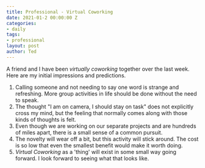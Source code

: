 ```yaml
---
title: Professional - Virtual Coworking
date: 2021-01-2 00:00:00 Z
categories:
- daily
tags:
- professional
layout: post
author: Ted
--- 
```


A friend and I have been _virtually coworking_ together over the last week. Here are my initial impressions and predictions.

1. Calling someone and not needing to say one word is strange and refreshing. More group activities in life should be done without the need to speak.
1. The thought "I am on camera, I should stay on task" does not explicitly cross my mind, but the feeling that normally comes along with those kinds of thoughts is felt.
1. Even though we are working on our separate projects and are hundreds of miles apart, there is a small sense of a common pursuit. 
1. The novelty will wear off a bit, but this activity will stick around. The cost is so low that even the smallest benefit would make it worth doing.
1. _Virtual Coworking_ as a 'thing' will exist in some small way going forward. I look forward to seeing what that looks like.

